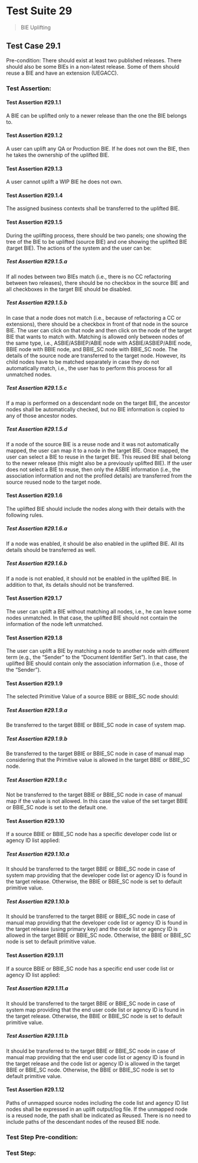 # Test Suite 29

> BIE Uplifting


## Test Case 29.1

> 

Pre-condition: There should exist at least two published releases. There should also be some BIEs in a non-latest release. Some of them should reuse a BIE and have an extension (UEGACC).


### Test Assertion:

#### Test Assertion #29.1.1
A BIE can be uplifted only to a newer release than the one the BIE belongs to.

#### Test Assertion #29.1.2
A user can uplift any QA or Production BIE. If he does not own the BIE, then he takes the ownership of the uplifted BIE.

#### Test Assertion #29.1.3
A user cannot uplift a WIP BIE he does not own.

#### Test Assertion #29.1.4
The assigned business contexts shall be transferred to the uplifted BIE.

#### Test Assertion #29.1.5
During the uplifting process, there should be two panels; one showing the tree of the BIE to be uplifted (source BIE) and one showing the uplifted BIE (target BIE). The actions of the system and the user can be:

##### Test Assertion #29.1.5.a
If all nodes between two BIEs match (i.e., there is no CC refactoring between two releases), there should be no checkbox in the source BIE and all checkboxes in the target BIE should be disabled.
##### Test Assertion #29.1.5.b
In case that a node does not match (i.e., because of refactoring a CC or extensions), there should be a checkbox in front of that node in the source BIE. The user can click on that node and then click on the node of the target BIE that wants to match with.  Matching is allowed only between nodes of the same type, i.e., ASBIE/ASBIEP/ABIE node with ASBIE/ASBIEP/ABIE node, BBIE node with BBIE node, and BBIE_SC node with BBIE_SC node. The details of the source node are transferred to the target node. However, its child nodes have to be matched separately in case they do not automatically match, i.e., the user has to perform this process for all unmatched nodes.
##### Test Assertion #29.1.5.c
If a map is performed on a descendant node on the target BIE, the ancestor nodes shall be automatically checked, but no BIE information is copied to any of those ancestor nodes.
##### Test Assertion #29.1.5.d
If a node of the source BIE is a reuse node and it was not automatically mapped, the user can map it to a node in the target BIE. Once mapped, the user can select a BIE to reuse in the target BIE. This reused BIE shall belong to the newer release (this might also be a previously uplifted BIE). If the user does not select a BIE to reuse, then only the ASBIE information (i.e., the association information and not the profiled details) are transferred from the source reused node to the target node.

#### Test Assertion #29.1.6
The uplifted BIE should include the nodes along with their details with the following rules.

##### Test Assertion #29.1.6.a
If a node was enabled, it should be also enabled in the uplifted BIE. All its details should be transferred as well.
##### Test Assertion #29.1.6.b
If a node is not enabled, it should not be enabled in the uplifted BIE. In addition to that, its details should not be transferred.

#### Test Assertion #29.1.7
The user can uplift a BIE without matching all nodes, i.e., he can leave some nodes unmatched. In that case, the uplifted BIE should not contain the information of the node left unmatched.

#### Test Assertion #29.1.8
The user can uplift a BIE by matching a node to another node with different term (e.g., the “Sender” to the “Document Identifier Set”). In that case, the uplifted BIE should contain only the association information (i.e., those of the “Sender”).

#### Test Assertion #29.1.9
The selected Primitive Value of a source BBIE or BBIE_SC node should:

##### Test Assertion #29.1.9.a
Be transferred to the target BBIE or BBIE_SC node in case of system map.
##### Test Assertion #29.1.9.b
Be transferred to the target BBIE or BBIE_SC node in case of manual map considering that the Primitive value is allowed in the target BBIE or BBIE_SC node.
##### Test Assertion #29.1.9.c
Not be transferred to the target BBIE or BBIE_SC node in case of manual map if the value is not allowed. In this case the value of the set target BBIE or BBIE_SC node is set to the default one.

#### Test Assertion #29.1.10
If a source BBIE or BBIE_SC node has a specific developer code list or agency ID list applied:

##### Test Assertion #29.1.10.a
It should be transferred to the target BBIE or BBIE_SC node in case of system map providing that the developer code list or agency ID is found in the target release. Otherwise, the BBIE or BBIE_SC node is set to default primitive value.
##### Test Assertion #29.1.10.b
It should be transferred to the target BBIE or BBIE_SC node in case of manual map providing that the developer code list or agency ID is found in the target release (using primary key) and the code list or agency ID is allowed in the target BBIE or BBIE_SC node. Otherwise, the BBIE or BBIE_SC node is set to default primitive value.

#### Test Assertion #29.1.11
If a source BBIE or BBIE_SC node has a specific end user code list or agency ID list applied:

##### Test Assertion #29.1.11.a
It should be transferred to the target BBIE or BBIE_SC node in case of system map providing that the end user code list or agency ID is found in the target release. Otherwise, the BBIE or BBIE_SC node is set to default primitive value.
##### Test Assertion #29.1.11.b
It should be transferred to the target BBIE or BBIE_SC node in case of manual map providing that the end user code list or agency ID is found in the target release and the code list or agency ID is allowed in the target BBIE or BBIE_SC node. Otherwise, the BBIE or BBIE_SC node is set to default primitive value.

#### Test Assertion #29.1.12
Paths of unmapped source nodes including the code list and agency ID list nodes shall be expressed in an uplift output/log file. If the unmapped node is a reused node, the path shall be indicated as Reused. There is no need to include paths of the descendant nodes of the reused BIE node.

### Test Step Pre-condition:



### Test Step: